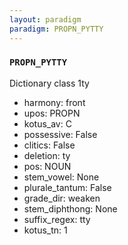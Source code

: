```yaml
---
layout: paradigm
paradigm: PROPN_PYTTY
---
```

### ` PROPN_PYTTY `

Dictionary class 1ty
* harmony: front
* upos: PROPN
* kotus_av: C
* possessive: False
* clitics: False
* deletion: ty
* pos: NOUN
* stem_vowel: None
* plurale_tantum: False
* grade_dir: weaken
* stem_diphthong: None
* suffix_regex: tty
* kotus_tn: 1
